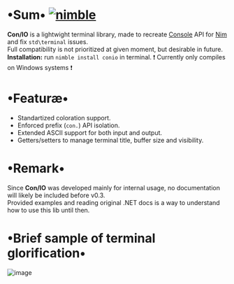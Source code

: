 # •Sum• [![nimble](https://raw.githubusercontent.com/yglukhov/nimble-tag/master/nimble.png)](https://github.com/yglukhov/nimble-tag)
__Con/IO__ is a lightwight terminal library, made to recreate [Console](https://docs.microsoft.com/ru-ru/dotnet/api/system.console) API for [Nim](https://nim-lang.org/) and fix `std\terminal` issues.  
Full compatibility is not prioritized at given moment, but desirable in future.  
**Installation:** run `nimble install conio` in terminal.
❗ Currently only compiles on Windows systems ❗

# •Featuræ•
* Standartized coloration support.
* Enforced prefix (`con.`) API isolation.
* Extended ASCII support for both input and output.
* Getters/setters to manage terminal title, buffer size and visibility.

# •Remark•
Since __Con/IO__ was developed mainly for internal usage, no documentation will likely be included before v0.3.  
Provided examples and reading original .NET docs is a way to understand how to use this lib until then.

# •Brief sample of terminal glorification•
![image](https://user-images.githubusercontent.com/8768470/56084145-84754180-5e37-11e9-84de-9ecd933a4a37.png)

